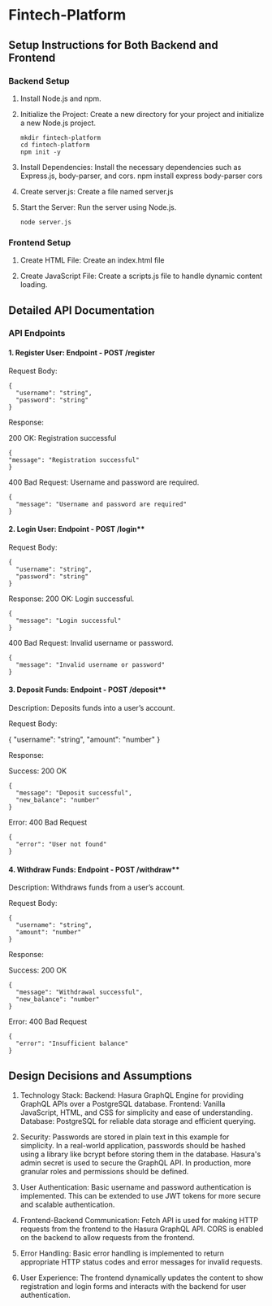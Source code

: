 # Fintech-Platform

## Setup Instructions for Both Backend and Frontend
### Backend Setup
1. Install Node.js and npm.
  
2. Initialize the Project:
    Create a new directory for your project and initialize a new Node.js project.
    ```
    mkdir fintech-platform
    cd fintech-platform
    npm init -y
    ```
    
3. Install Dependencies:
    Install the necessary dependencies such as Express.js, body-parser, and cors.
    npm install express body-parser cors
   
4. Create server.js:
    Create a file named server.js
   
5. Start the Server:
    Run the server using Node.js.
    ```
    node server.js
    ```
   
### Frontend Setup

1. Create HTML File:
    Create an index.html file

2. Create JavaScript File:
    Create a scripts.js file to handle dynamic content loading.
   
## Detailed API Documentation
### API Endpoints
#### 1. Register User: Endpoint - POST /register
Request Body:
```
{
  "username": "string",
  "password": "string"
}
```

Response:

200 OK: Registration successful
```
{
"message": "Registration successful"
}
```
400 Bad Request: Username and password are required.
```
{
  "message": "Username and password are required"
}
```

#### 2. Login User: Endpoint - POST /login**

Request Body:

```
{
  "username": "string",
  "password": "string"
}
```

Response:
200 OK: Login successful.

```
{
  "message": "Login successful"
}
```

400 Bad Request: Invalid username or password.

```
{
  "message": "Invalid username or password"
}
```

#### 3. Deposit Funds: Endpoint - POST /deposit**

Description: Deposits funds into a user’s account.

Request Body:

{
  "username": "string",
  "amount": "number"
}

Response:

Success: 200 OK
```
{
  "message": "Deposit successful",
  "new_balance": "number"
}
```

Error: 400 Bad Request
```
{
  "error": "User not found"
}
```

#### 4. Withdraw Funds: Endpoint - POST /withdraw**

Description: Withdraws funds from a user’s account.

Request Body:

```
{
  "username": "string",
  "amount": "number"
}
```

Response:

Success: 200 OK
```
{
  "message": "Withdrawal successful",
  "new_balance": "number"
}
```

Error: 400 Bad Request
```
{
  "error": "Insufficient balance"
}
```


## Design Decisions and Assumptions
1. Technology Stack:
    Backend: Hasura GraphQL Engine for providing GraphQL APIs over a PostgreSQL database.
    Frontend: Vanilla JavaScript, HTML, and CSS for simplicity and ease of understanding.
    Database: PostgreSQL for reliable data storage and efficient querying.
2. Security:
    Passwords are stored in plain text in this example for simplicity. In a real-world application, passwords should be hashed using a library like bcrypt before 
    storing them in the database.
    Hasura's admin secret is used to secure the GraphQL API. In production, more granular roles and permissions should be defined.
3. User Authentication:
    Basic username and password authentication is implemented. This can be extended to use JWT tokens for more secure and scalable authentication.
   
4. Frontend-Backend Communication:
    Fetch API is used for making HTTP requests from the frontend to the Hasura GraphQL API.
    CORS is enabled on the backend to allow requests from the frontend.
   
5. Error Handling:
    Basic error handling is implemented to return appropriate HTTP status codes and error messages for invalid requests.
   
6. User Experience:
    The frontend dynamically updates the content to show registration and login forms and interacts with the backend for user authentication.
